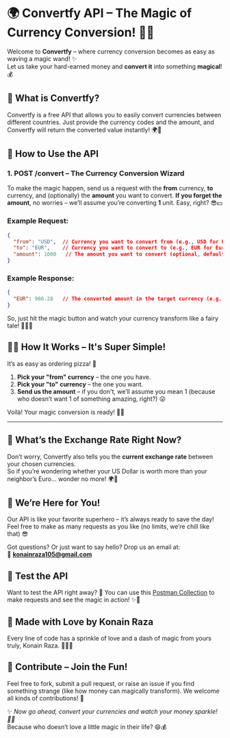 # 🌍 **Convertfy API** – The Magic of Currency Conversion! 💸✨

Welcome to **Convertfy** – where currency conversion becomes as easy as waving a magic wand! ✨  
Let us take your hard-earned money and **convert it** into something **magical**! 💰


## 🚀 What is Convertfy?

Convertfy is a free API that allows you to easily convert currencies between different countries. Just provide the currency codes and the amount, and Convertfy will return the converted value instantly! 🌍💸

## 📝 **How to Use the API**

### **1. POST /convert** – The Currency Conversion Wizard

To make the magic happen, send us a request with the **from** currency, **to** currency, and (optionally) the **amount** you want to convert. **If you forget the amount**, no worries – we’ll assume you’re converting **1** unit. Easy, right? 😎💵

### Example Request:
```json
{
  "from": "USD",  // Currency you want to convert from (e.g., USD for US Dollar)
  "to": "EUR",    // Currency you want to convert to (e.g., EUR for Euro)
  "amount": 1000   // The amount you want to convert (optional, defaults to 1 if not provided)
}
```

### Example Response:
```json
{
  "EUR": 966.28   // The converted amount in the target currency (e.g., EUR)
}
```

So, just hit the magic button and watch your currency transform like a fairy tale! 🧚‍♀️✨



## 🧑‍💻 **How It Works – It's Super Simple!**

It’s as easy as ordering pizza! 🍕  
1. **Pick your "from" currency** – the one you have.
2. **Pick your "to" currency** – the one you want.
3. **Send us the amount** – if you don't, we’ll assume you mean 1 (because who doesn’t want 1 of something amazing, right?) 😜

Voilà! Your magic conversion is ready! 🎩✨

---

## 🔄 **What’s the Exchange Rate Right Now?**

Don’t worry, Convertfy also tells you the **current exchange rate** between your chosen currencies.  
So if you’re wondering whether your US Dollar is worth more than your neighbor’s Euro… wonder no more! 🌍💱


## 🤖 **We’re Here for You!**

Our API is like your favorite superhero – it’s always ready to save the day!  Feel free to make as many requests as you like (no limits, we’re chill like that) 😎

Got questions? Or just want to say hello? Drop us an email at:  
📧 **[konainraza105@gmail.com](mailto:konainraza105@gmail.com)**


## 🔗 **Test the API**

Want to test the API right away? 🎯 You can use this [Postman Collection](https://api.postman.com) to make requests and see the magic in action! ✨🚀


## 💖 **Made with Love by Konain Raza**

Every line of code has a sprinkle of love and a dash of magic from yours truly, Konain Raza. 🧑‍💻💖



## 💬 **Contribute – Join the Fun!**

Feel free to fork, submit a pull request, or raise an issue if you find something strange (like how money can magically transform). We welcome all kinds of contributions! 🙌



✨ *Now go ahead, convert your currencies and watch your money sparkle! 💸✨*  
Because who doesn’t love a little magic in their life? 😄💰
